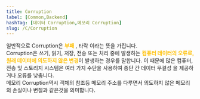 ```yaml
---
title: Corruption
label: [Common,Backend]
hashTag: [데이터 Corruption,메모리 Corruption]
slug: /C/Corruption
---
```

<p>일반적으로 Corruption은 <span style="color:#FFBF00; font-weight:bold;">부패</span> , 타락 이라는 뜻을 가집니다.<br />
Corruption은 쓰기, 읽기, 저장, 전송 또는 처리 중에 발생하는  <span style="color:#FFBF00; font-weight:bold;">컴퓨터 데이터의 오류로, 원래 데이터에 의도하지 않은 변경</span>이 발생하는 경우를 말합니다. 이 때문에 많은 컴퓨터, 전송 및 스토리지 시스템은 여러 가지 수단을 사용하여 종단 간 데이터 무결성 을 제공하거나 오류를 낮춥니다.<br />
메모리 Corruption역시 객체의 참조등 메모리 주소를 다루면서 의도하지 않은 메모리의 손실이나 변절과 같은것을 의미합니다.</p>
